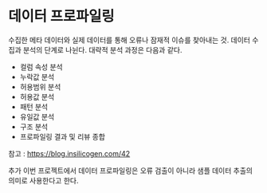 # 데이터 프로파일링

수집한 메타 데이터와 실제 데이터를 통해 오류나 잠재적 이슈를 찾아내는 것. 데이터 수집과 분석의 단계로 나뉜다.
대략적 분석 과정은 다음과 같다.
- 컬럼 속성 분석
- 누락값 분석
- 허용범위 분석
- 허용값 분석
- 패턴 분석
- 유일값 분석
- 구조 분석
- 프로파일링 결과 및 리뷰 종합

참고 : https://blog.insilicogen.com/42

추가
이번 프로젝트에서 데이터 프로파일링은 오류 검출이 아니라 샘플 데이터 추출의 의미로 사용한다고 한다.